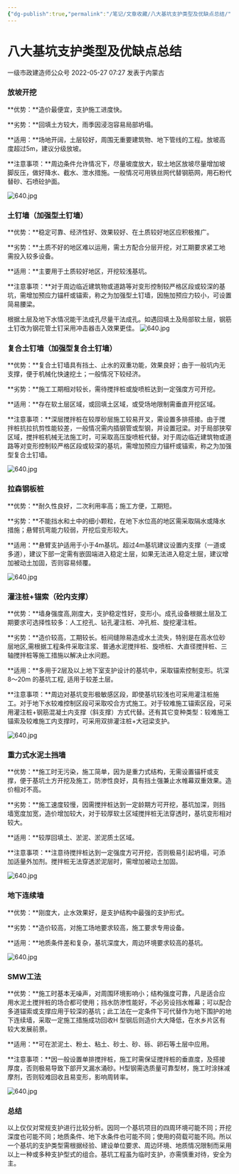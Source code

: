 ```yaml
---
{"dg-publish":true,"permalink":"/笔记/文章收藏/八大基坑支护类型及优缺点总结/","tags":["基坑防护 土木"],"noteIcon":"","created":"","updated":""}
---
```



# 八大基坑支护类型及优缺点总结

 一级市政建造师公众号  2022-05-27 07:27 发表于内蒙古

### 放坡开挖

**优势：**造价最便宜，支护施工进度快。  

**劣势：**回填土方较大，雨季因浸泡容易局部坍塌。  

**适用：**场地开阔，土层较好，周围无重要建筑物、地下管线的工程。放坡高度超过5m，建议分级放坡。

**注意事项：**周边条件允许情况下，尽量坡度放大，软土地区放坡尽量增加坡脚反压，做好降水、截水、泄水措施。一般情况可用铁丝网代替钢筋网，用石粉代替砂、石喷砼护面。

![640.jpg](https://cdn.jsdelivr.net/gh/dxfeiyun/saveim@main/img/202307111931520.jpeg)

### 土钉墙（加强型土钉墙）

**优势：**稳定可靠、经济性好、效果较好、在土质较好地区应积极推广。

**劣势：**土质不好的地区难以运用，需土方配合分层开挖，对工期要求紧工地需投入较多设备。

**适用：**主要用于土质较好地区，开挖较浅基坑。

**注意事项：**对于周边临近建筑物或道路等对变形控制较严格区段或较深的基坑，需增加预应力锚杆或锚索，称之为加强型土钉墙，因施加预应力较小，可设置简易腰梁。

根据土层及地下水情况能干法成孔尽量干法成孔。如遇回填土及局部软土层，钢筋土钉改为钢花管土钉采用冲击器击入效果更佳。
![640.jpg](https://cdn.jsdelivr.net/gh/dxfeiyun/saveim@main/img/202307111934464.jpg)

### 复合土钉墙（加强型复合土钉墙）

**优势：**复合土钉墙具有挡土、止水的双重功能，效果良好；由于一般坑内无支撑，便于机械化快速挖土；一般情况下较经济。

**劣势：**施工工期相对较长，需待搅拌桩或旋喷桩达到一定强度方可开挖。

**适用：**存在软土层区域，或回填土区域，或受场地限制需垂直开挖区域。

**注意事项：**深层搅拌桩在较厚砂层施工较易开叉，需设置多排搭接。由于搅拌桩抗拉抗剪性能较差，一般情况需内插钢管或型钢，并设置冠梁。对于局部狭窄区域，搅拌桩机械无法施工时，可采取高压旋喷桩代替。对于周边临近建筑物或道路等对变形控制较严格区段或较深的基坑，需增加预应力锚杆或锚索，称之为加强型复合土钉墙。

![640.jpg](https://cdn.jsdelivr.net/gh/dxfeiyun/saveim@main/img/202307111934617.jpg)

### 拉森钢板桩

**优势：**耐久性良好，二次利用率高；施工方便，工期短。

**劣势：**不能挡水和土中的细小颗粒，在地下水位高的地区需采取隔水或降水措施；悬臂抗弯能力较弱，开挖后变形较大。

**适用：**悬臂支护适用于小于4m基坑。超过4m基坑建议设置内支撑（一道或多道），建议下部一定需有嵌固端进入稳定土层，如果无法进入稳定土层，建议增加被动土加固，否则容易倾覆。

![640.jpg](https://cdn.jsdelivr.net/gh/dxfeiyun/saveim@main/img/202307111934546.jpg)


### 灌注桩+锚索（砼内支撑）

**优势：**墙身强度高,刚度大，支护稳定性好，变形小。成孔设备根据土层及工期要求可选择性较多：人工挖孔、钻孔灌注桩、冲孔桩、旋挖灌注桩。

**劣势：**造价较高，工期较长。桩间缝隙易造成水土流失，特别是在高水位砂层地区,需根据工程条件采取注浆、普通水泥搅拌桩、旋喷桩、大直径搅拌桩、三轴搅拌桩等施工措施以解决止水问题。

**适用：**多用于2层及以上地下室支护设计的基坑中，采取锚索控制变形。坑深8～20m 的基坑工程, 适用于较差土层。

**注意事项：**周边对基坑变形极敏感区段，即使基坑较浅也可采用灌注桩施工。对于地下水较难控制区段可采取咬合方式施工。对于较难施工锚索区段，可采用灌注桩+钢筋混凝土内支撑（斜支撑）方式代替。还有其它变种类型：较难施工锚索及较难施工内支撑时，可采用双排灌注桩+大冠梁支护。

![640.jpg](https://cdn.jsdelivr.net/gh/dxfeiyun/saveim@main/img/202307111935444.jpg)

### 重力式水泥土挡墙

**优势：**施工时无污染，施工简单，因为是重力式结构，无需设置锚杆或支撑，便于基坑土方开挖及施工，防渗性良好，具有挡土强兼止水帷幕双重效果。造价相对不高。

**劣势：**施工速度较慢，因需搅拌桩达到一定龄期方可开挖，基坑加深，则挡墙宽度加宽，造价增加较大，对于较厚软土区域搅拌桩无法穿透时，基坑变形相对较大。

**适用：**较厚回填土、淤泥、淤泥质土区域。

**注意事项：**注意待搅拌桩达到一定强度方可开挖，否则极易引起坍塌，可添加适量外加剂。搅拌桩无法穿透淤泥层时，需增加被动土加固。

![640.jpg](https://cdn.jsdelivr.net/gh/dxfeiyun/saveim@main/img/202307111935361.jpg)


### 地下连续墙

**优势：**刚度大，止水效果好，是支护结构中最强的支护形式。

**劣势：**造价较高，对施工场地要求较高，施工要求专用设备。

**适用：**地质条件差和复杂，基坑深度大，周边环境要求较高的基坑。

![640.jpg](https://cdn.jsdelivr.net/gh/dxfeiyun/saveim@main/img/202307111935761.jpg)


### SMW工法

**优势：**施工时基本无噪声，对周围环境影响小；结构强度可靠，凡是适合应用水泥土搅拌桩的场合都可使用；挡水防渗性能好，不必另设挡水帷幕；可以配合多道锚索或支撑应用于较深的基坑；此工法在一定条件下可代替作为地下围护的地下连续墙，采取一定施工措施成功回收H 型钢后则造价大大降低，在水乡片区有较大发展前景。

**适用：**可在淤泥土、粉土、粘土、砂土、砂、砾、卵石等土层中应用。

**注意事项：**因一般设置单排搅拌桩，施工时需保证搅拌桩的垂直度，及搭接厚度，否则极易导致下部开叉漏水涌砂。H型钢需选质量可靠型材，施工时涂抹减摩剂，否则较难回收且易变形，影响周转率。

![640.jpg](https://cdn.jsdelivr.net/gh/dxfeiyun/saveim@main/img/202307111935700.jpg)


### 总结

以上仅仅对常规支护进行比较分析。因同一个基坑项目的四周环境可能不同；开挖深度也可能不同；地质条件、地下水条件也可能不同；使用的荷载可能不同。所以一个基坑的支护类型需根据经验、建设单位要求、周边环境、地质情况限制而采用以上一种或多种支护型式的组合。基坑工程虽为临时支护，亦需慎重对待，安全为主。
